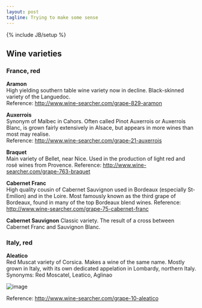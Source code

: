 ```yaml
---
layout: post
tagline: Trying to make some sense
---
```

{% include JB/setup %}

## Wine varieties

### France, red
**Aramon**  
High yielding southern table wine variety now in decline. Black-skinned variety of the Languedoc.  
Reference: <http://www.wine-searcher.com/grape-829-aramon>

**Auxerrois**  
Synonym of Malbec in Cahors. Often called Pinot Auxerrois or Auxerrois Blanc, is grown fairly extensively in Alsace, but appears in more wines than most may realise.  
Reference: <http://www.wine-searcher.com/grape-21-auxerrois>

**Braquet**  
Main variety of Bellet, near Nice. Used in the production of light red and rosé wines from Provence.
Reference: <http://www.wine-searcher.com/grape-763-braquet>

**Cabernet Franc**  
High quality cousin of Cabernet Sauvignon used in Bordeaux (especially St-Emilion) and in the Loire. Most famously known as the third grape of Bordeaux, found in many of the top Bordeaux blend wines.
Reference: <http://www.wine-searcher.com/grape-75-cabernet-franc>

**Cabernet Sauvignon**
Classic variety.
The result of a cross between Cabernet Franc and Sauvignon Blanc.

### Italy, red

**Aleatico**  
Red Muscat variety of Corsica. Makes a wine of the same name.
Mostly grown in Italy, with its own dedicated appelation in Lombardy, northern Italy.  
Synonyms: Red Moscatel, Leatico, Aglinao

![image](http://sr3.wine-searcher.net/images/grape/aleatico-10-1-1.jpg)

Reference: <http://www.wine-searcher.com/grape-10-aleatico>



